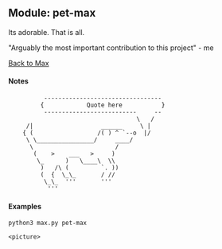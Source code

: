 ## Module: pet-max

Its adorable. That is all.

"Arguably the most important contribution to this project" - me

[Back to Max](https://github.com/knavesec/Max)


#### Notes

```
          ---------------------------------
         {            Quote here           }
          --------------------------     --
                                    \   /
     /|                   ______     \ |
    { (                  /( ) ^ `--o  |/
     \ \________________/     ____/
      \                       /
       (    >    ___   >     )
        \_      )   \____\  \\
         )   /\ (         `. ))
         (  {  \_\_       / //
          \_\_  '''       '''
           '''
```


#### Examples

```
python3 max.py pet-max

<picture>
```
